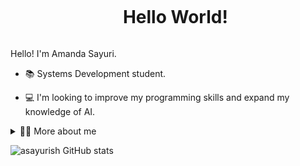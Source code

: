 <!--título-->
<div id="user-content-toc">
  <ul align="center">
    <summary><h1 style="display: inline-block">Hello World!</h1></summary>
</div>

<!-- Presentation -->
<p>
  Hello! I'm Amanda Sayuri.

  - 📚 Systems Development student. 

  - 💻 I'm looking to improve my programming skills and expand my knowledge of AI.
</p>

<!-- Dropdown -->
<details>
  <summary>👩‍💻 More about me </summary>

  - 💬 I'm 15 years old, born on January 12, 2009, and I live in Brazil, in the city of Registro, in São Paulo. As I am in high school, I am not proficient in some subjects yet.

  - ⚡ I like reading manga and comics, watching anime, like Jujutsu Kaisen, Haikyuu, etc., and I'm a fan of Star Wars.
</details>

<!-- GithubStats -->
![asayurish GitHub stats](https://github-readme-stats.vercel.app/api?username=asayurish&show_icons=true&theme=blue_navy)
